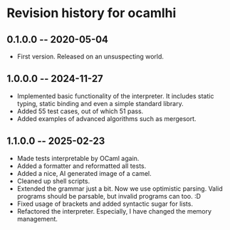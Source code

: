 # Revision history for ocamlhi

## 0.1.0.0  -- 2020-05-04

* First version. Released on an unsuspecting world.

## 1.0.0.0  -- 2024-11-27

* Implemented basic functionality of the interpreter.
It includes static typing, static binding and even 
a simple standard library.
* Added 55 test cases, out of which 51 pass.
* Added examples of advanced algorithms such as mergesort.

## 1.1.0.0  -- 2025-02-23

* Made tests interpretable by OCaml again.
* Added a formatter and reformatted all tests.
* Added a nice, AI generated image of a camel.
* Cleaned up shell scripts.
* Extended the grammar just a bit. Now we use optimistic parsing. 
Valid programs should be parsable, but invalid programs can too. :D
* Fixed usage of brackets and added syntactic sugar for lists.
* Refactored the interpreter. Especially, I have changed the
memory management.